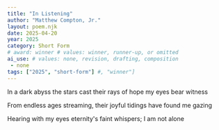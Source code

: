 ```yaml
---
title: "In Listening"
author: "Matthew Compton, Jr."
layout: poem.njk
date: 2025-04-20
year: 2025
category: Short Form
# award: winner # values: winner, runner-up, or omitted
ai_use: # values: none, revision, drafting, composition
 - none 
tags: ["2025", "short-form"] #, "winner"]
---
```

In a dark abyss
the stars cast their rays of hope
my eyes bear witness

From endless ages
streaming, their joyful tidings
have found me gazing

Hearing with my eyes
eternity's faint whispers;
I am not alone